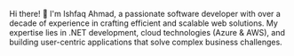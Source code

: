 Hi there! 👋 I'm Ishfaq Ahmad, a passionate software developer with over a decade of experience in crafting efficient and scalable web solutions. My expertise lies in .NET development, cloud technologies (Azure & AWS), and building user-centric applications that solve complex business challenges.
